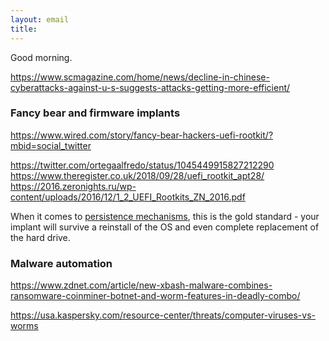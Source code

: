 ```yaml
---
layout: email
title: 
---
```


Good morning.

https://www.scmagazine.com/home/news/decline-in-chinese-cyberattacks-against-u-s-suggests-attacks-getting-more-efficient/


### Fancy bear and firmware implants

https://www.wired.com/story/fancy-bear-hackers-uefi-rootkit/?mbid=social_twitter

https://twitter.com/ortegaalfredo/status/1045449915827212290
https://www.theregister.co.uk/2018/09/28/uefi_rootkit_apt28/
https://2016.zeronights.ru/wp-content/uploads/2016/12/1_2_UEFI_Rootkits_ZN_2016.pdf

When it comes to [persistence mechanisms](https://attack.mitre.org/wiki/Persistence), this is the gold standard - your implant will survive a reinstall of the OS and even complete replacement of the hard drive.

### Malware automation

https://www.zdnet.com/article/new-xbash-malware-combines-ransomware-coinminer-botnet-and-worm-features-in-deadly-combo/

https://usa.kaspersky.com/resource-center/threats/computer-viruses-vs-worms